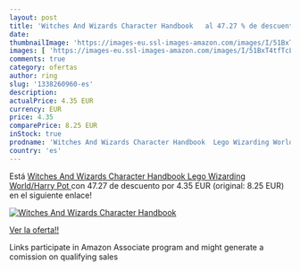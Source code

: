 ```yaml
---
layout: post
title: 'Witches And Wizards Character Handbook   al 47.27 % de descuento'
date: 
thumbnailImage: 'https://images-eu.ssl-images-amazon.com/images/I/51BxT4tfTcL._SL200_.jpg'
images: [ 'https://images-eu.ssl-images-amazon.com/images/I/51BxT4tfTcL._SL200_.jpg' ]
comments: true
category: ofertas
author: ring
slug: '1338260960-es'
description:
actualPrice: 4.35 EUR
currency: EUR
price: 4.35
comparePrice: 8.25 EUR
inStock: true
prodname: 'Witches And Wizards Character Handbook  Lego Wizarding World/Harry Pot '
country: 'es'
---
```


Está [Witches And Wizards Character Handbook  Lego Wizarding World/Harry Pot ](https://www.amazon.es/dp/1338260960/?tag=tolees-21) con 47.27 de descuento por 4.35 EUR (original: 8.25 EUR) en el siguiente enlace!

[![Witches And Wizards Character Handbook  ](https://images-eu.ssl-images-amazon.com/images/I/51BxT4tfTcL._SL200_.jpg)](https://www.amazon.es/dp/1338260960/?tag=tolees-21)

[Ver la oferta!!](https://www.amazon.es/dp/1338260960/?tag=tolees-21)

Links participate in Amazon Associate program and might generate a comission on qualifying sales


